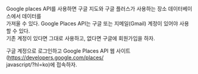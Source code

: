 Google places API를 사용하면 구글 지도와 구글 플러스가 사용하는 장소 데이터베이스에서 데이터를  
가져올 수 있다. Google Places API는 구글 또는 지메일(Gmail) 계정이 있어야 사용할 수 있다.   
기존 계정이 있다면 그대로 사용하고, 없다면 구글에 회원가입을 하자.   
  
구글 계정으로 로그인하고 Google Places API 웹 사이트(https://developers.google.com/places/  
javascript/?hl=ko)에 접속하자.  





















